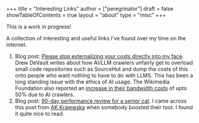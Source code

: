+++
title = "Interesting Links"
author = ["peregrinator"]
draft = false
showTableOfContents = true
layout = "about"
type = "misc"
+++

<div class="info alert">

This is a work in progress!

</div>

A collection of interesting and useful links I've found over my time
on the internet.

1.  Blog post: [Please stop externalizing your costs directly into my
    face](https://drewdevault.com/2025/03/17/2025-03-17-Stop-externalizing-your-costs-on-me.html). Drew DeVault writes about how AI/LLM crawlers unfairly get to
    overload small code repositories such as SourceHut and dump the
    costs of this onto people who want nothing to have to do with
    LLMS. This has been a long standing issue with the ethics of AI
    usage. The Wikimedia Foundation also reported an [increase in their
    bandwidth costs](https://diff.wikimedia.org/2025/04/01/how-crawlers-impact-the-operations-of-the-wikimedia-projects/) of upto 50% due to AI crawlers.
2.  Blog post: [90-day performance review for a senior cat](https://rinsemiddlebliss.com/posts/2024-10-04-90-day-performance-review-senior-cat/). I came
    across this post from [AK Krajewska](https://sfba.social/@dys_morphia) when somebody boosted their
    toot. I found it quite nice to read.
